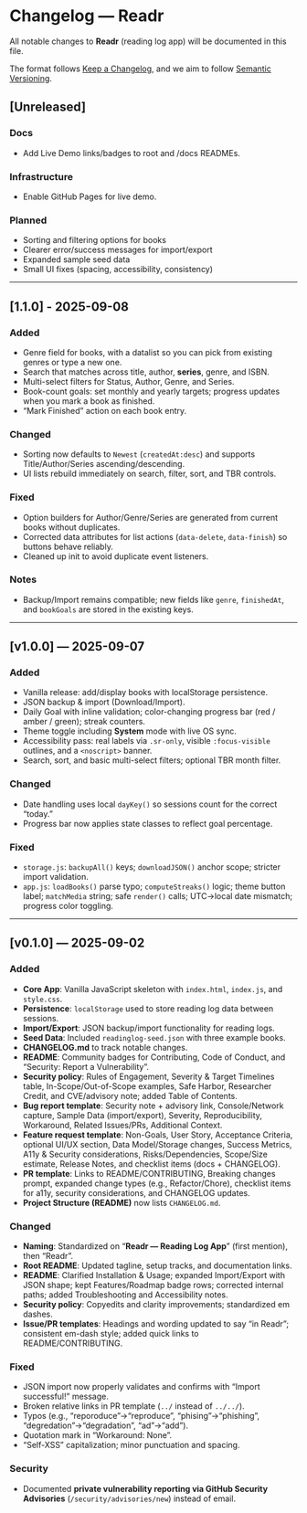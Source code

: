 # Changelog — Readr  
All notable changes to **Readr** (reading log app) will be documented in this file.  

The format follows [Keep a Changelog](https://keepachangelog.com/en/1.0.0/), and we aim to follow [Semantic Versioning](https://semver.org/).  

## [Unreleased]  

### Docs
- Add Live Demo links/badges to root and /docs READMEs.

### Infrastructure
- Enable GitHub Pages for live demo.

### Planned  
- Sorting and filtering options for books  
- Clearer error/success messages for import/export  
- Expanded sample seed data  
- Small UI fixes (spacing, accessibility, consistency)  

---

## [1.1.0] - 2025-09-08
### Added
- Genre field for books, with a datalist so you can pick from existing genres or type a new one. 
- Search that matches across title, author, **series**, genre, and ISBN.
- Multi-select filters for Status, Author, Genre, and Series.
- Book-count goals: set monthly and yearly targets; progress updates when you mark a book as finished.
- “Mark Finished” action on each book entry.

### Changed
- Sorting now defaults to `Newest` (`createdAt:desc`) and supports Title/Author/Series ascending/descending.
- UI lists rebuild immediately on search, filter, sort, and TBR controls.

### Fixed
- Option builders for Author/Genre/Series are generated from current books without duplicates.
- Corrected data attributes for list actions (`data-delete`, `data-finish`) so buttons behave reliably.
- Cleaned up init to avoid duplicate event listeners.

### Notes
- Backup/Import remains compatible; new fields like `genre`, `finishedAt`, and `bookGoals` are stored in the existing keys.

---

## [v1.0.0] — 2025-09-07
### Added
- Vanilla release: add/display books with localStorage persistence.
- JSON backup & import (Download/Import).
- Daily Goal with inline validation; color-changing progress bar (red / amber / green); streak counters.
- Theme toggle including **System** mode with live OS sync.
- Accessibility pass: real labels via `.sr-only`, visible `:focus-visible` outlines, and a `<noscript>` banner.
- Search, sort, and basic multi-select filters; optional TBR month filter.

### Changed
- Date handling uses local `dayKey()` so sessions count for the correct “today.”
- Progress bar now applies state classes to reflect goal percentage.

### Fixed
- `storage.js`: `backupAll()` keys; `downloadJSON()` anchor scope; stricter import validation.
- `app.js`: `loadBooks()` parse typo; `computeStreaks()` logic; theme button label; `matchMedia` string; safe `render()` calls; UTC→local date mismatch; progress color toggling.

---

## [v0.1.0] — 2025-09-02  
### Added  
- **Core App**: Vanilla JavaScript skeleton with `index.html`, `index.js`, and `style.css`.  
- **Persistence**: `localStorage` used to store reading log data between sessions.  
- **Import/Export**: JSON backup/import functionality for reading logs.  
- **Seed Data**: Included `readinglog-seed.json` with three example books.  
- **CHANGELOG.md** to track notable changes.  
- **README**: Community badges for Contributing, Code of Conduct, and “Security: Report a Vulnerability”.  
- **Security policy**: Rules of Engagement, Severity & Target Timelines table, In-Scope/Out-of-Scope examples, Safe Harbor, Researcher Credit, and CVE/advisory note; added Table of Contents.  
- **Bug report template**: Security note + advisory link, Console/Network capture, Sample Data (import/export), Severity, Reproducibility, Workaround, Related Issues/PRs, Additional Context.  
- **Feature request template**: Non-Goals, User Story, Acceptance Criteria, optional UI/UX section, Data Model/Storage changes, Success Metrics, A11y & Security considerations, Risks/Dependencies, Scope/Size estimate, Release Notes, and checklist items (docs + CHANGELOG).  
- **PR template**: Links to README/CONTRIBUTING, Breaking changes prompt, expanded change types (e.g., Refactor/Chore), checklist items for a11y, security considerations, and CHANGELOG updates.  
- **Project Structure (README)** now lists `CHANGELOG.md`.  

### Changed  
- **Naming**: Standardized on “**Readr — Reading Log App**” (first mention), then “Readr”.  
- **Root README**: Updated tagline, setup tracks, and documentation links.  
- **README**: Clarified Installation & Usage; expanded Import/Export with JSON shape; kept Features/Roadmap badge rows; corrected internal paths; added Troubleshooting and Accessibility notes.  
- **Security policy**: Copyedits and clarity improvements; standardized em dashes.  
- **Issue/PR templates**: Headings and wording updated to say “in Readr”; consistent em-dash style; added quick links to README/CONTRIBUTING.  

### Fixed  
- JSON import now properly validates and confirms with “Import successful!” message.  
- Broken relative links in PR template (`../` instead of `../../`).  
- Typos (e.g., “reporoduce”→“reproduce”, “phising”→“phishing”, “degredation”→“degradation”, “ad”→“add”).  
- Quotation mark in “Workaround: None”.  
- “Self-XSS” capitalization; minor punctuation and spacing.  

### Security  
- Documented **private vulnerability reporting via GitHub Security Advisories** (`/security/advisories/new`) instead of email.  

